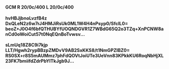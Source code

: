#### GCM R 20/0c/400 L 20/0c/400
**hvHBJjbnoLvzfB4z**<br/>**DxQLeN2z6w7rJ4HMJiRsUk0ML1W4H4nPsyp0/SfcIL0=**<br/>**beoZ+J0O4f6bfQTHUBYfUOQNDGVR1Z7WBdG65Q2o3TZq+XnPCNW8anCd0oWoiCut57t0NqEQnBoTvwsv...**<br/><br/>
**sLmUq18Z8C9i7kjp**<br/>**LLT/Hgwh2rypBBzpZMDvV9AB2SxKKS8/t1NmGPZIBZ0=**<br/>**RS0SX+r8S5mAUMmz7phFdQOVtJoiUTe3UeVnn83KPkkKU6RoqNbHjXL23FK7bmiifdZdrPbYlTkJgb9J...**